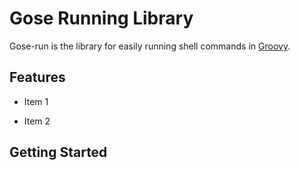 Gose Running Library
====================

Gose-run is the library for easily running shell commands in [Groovy](http://groovy.codehaus.org).

Features
--------

* Item 1

* Item 2

Getting Started
---------------



